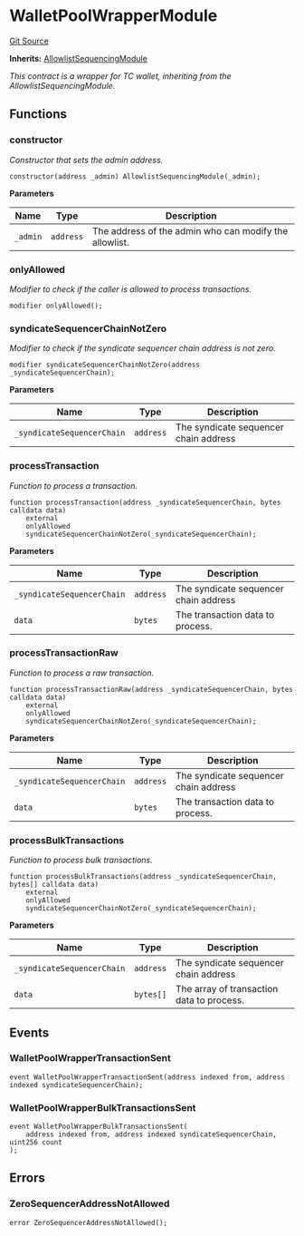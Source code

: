 # WalletPoolWrapperModule
[Git Source](https://github.com/SyndicateProtocol/syndicate-appchains/blob/7027a63d41514909f85c2d3245a5d979fd2c367a/src/sequencing-modules/WalletPoolWrapperModule.sol)

**Inherits:**
[AllowlistSequencingModule](/src/sequencing-modules/AllowlistSequencingModule.sol/contract.AllowlistSequencingModule.md)

*This contract is a wrapper for TC wallet, inheriting from the AllowlistSequencingModule.*


## Functions
### constructor

*Constructor that sets the admin address.*


```solidity
constructor(address _admin) AllowlistSequencingModule(_admin);
```
**Parameters**

|Name|Type|Description|
|----|----|-----------|
|`_admin`|`address`|The address of the admin who can modify the allowlist.|


### onlyAllowed

*Modifier to check if the caller is allowed to process transactions.*


```solidity
modifier onlyAllowed();
```

### syndicateSequencerChainNotZero

*Modifier to check if the syndicate sequencer chain address is not zero.*


```solidity
modifier syndicateSequencerChainNotZero(address _syndicateSequencerChain);
```
**Parameters**

|Name|Type|Description|
|----|----|-----------|
|`_syndicateSequencerChain`|`address`|The syndicate sequencer chain address|


### processTransaction

*Function to process a transaction.*


```solidity
function processTransaction(address _syndicateSequencerChain, bytes calldata data)
    external
    onlyAllowed
    syndicateSequencerChainNotZero(_syndicateSequencerChain);
```
**Parameters**

|Name|Type|Description|
|----|----|-----------|
|`_syndicateSequencerChain`|`address`|The syndicate sequencer chain address|
|`data`|`bytes`|The transaction data to process.|


### processTransactionRaw

*Function to process a raw transaction.*


```solidity
function processTransactionRaw(address _syndicateSequencerChain, bytes calldata data)
    external
    onlyAllowed
    syndicateSequencerChainNotZero(_syndicateSequencerChain);
```
**Parameters**

|Name|Type|Description|
|----|----|-----------|
|`_syndicateSequencerChain`|`address`|The syndicate sequencer chain address|
|`data`|`bytes`|The transaction data to process.|


### processBulkTransactions

*Function to process bulk transactions.*


```solidity
function processBulkTransactions(address _syndicateSequencerChain, bytes[] calldata data)
    external
    onlyAllowed
    syndicateSequencerChainNotZero(_syndicateSequencerChain);
```
**Parameters**

|Name|Type|Description|
|----|----|-----------|
|`_syndicateSequencerChain`|`address`|The syndicate sequencer chain address|
|`data`|`bytes[]`|The array of transaction data to process.|


## Events
### WalletPoolWrapperTransactionSent

```solidity
event WalletPoolWrapperTransactionSent(address indexed from, address indexed syndicateSequencerChain);
```

### WalletPoolWrapperBulkTransactionsSent

```solidity
event WalletPoolWrapperBulkTransactionsSent(
    address indexed from, address indexed syndicateSequencerChain, uint256 count
);
```

## Errors
### ZeroSequencerAddressNotAllowed

```solidity
error ZeroSequencerAddressNotAllowed();
```

